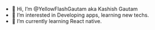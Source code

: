 - 👋 Hi, I’m @YellowFlashGautam aka Kashish Gautam
- 👀 I’m interested in Developing apps, learning new techs.
- 🌱 I’m currently learning React native.

<!---
YellowFlashGautam/YellowFlashGautam is a ✨ special ✨ repository because its `README.md` (this file) appears on your GitHub profile.
You can click the Preview link to take a look at your changes.
--->
